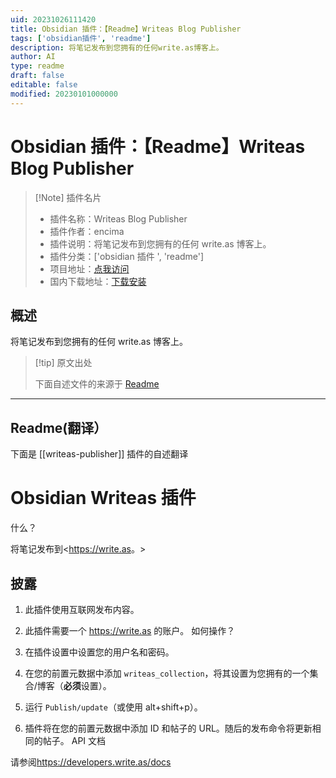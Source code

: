 ```yaml
---
uid: 20231026111420
title: Obsidian 插件：【Readme】Writeas Blog Publisher
tags: ['obsidian插件', 'readme']
description: 将笔记发布到您拥有的任何write.as博客上。
author: AI
type: readme
draft: false
editable: false
modified: 20230101000000
---
```


# Obsidian 插件：【Readme】Writeas Blog Publisher

> [!Note] 插件名片
> - 插件名称：Writeas Blog Publisher
> - 插件作者：encima
> - 插件说明：将笔记发布到您拥有的任何 write.as 博客上。
> - 插件分类：['obsidian 插件 ', 'readme']
> - 项目地址：[点我访问](https://github.com/encima/obsidian-writeas-plugin)
> - 国内下载地址：[下载安装](https://pkmer.cn/products/plugin/pluginMarket/?writeas-publisher)

## 概述

将笔记发布到您拥有的任何 write.as 博客上。

> [!tip] 原文出处
>
>下面自述文件的来源于 [Readme](https://ghproxy.net/https://raw.githubusercontent.com/encima/obsidian-writeas-plugin/main/README.md)

---

## Readme(翻译）

下面是 [[writeas-publisher]] 插件的自述翻译

# Obsidian Writeas 插件

什么？

将笔记发布到<<https://write.as>。>

## 披露

1. 此插件使用互联网发布内容。
2. 此插件需要一个 <https://write.as> 的账户。
如何操作？

3. 在插件设置中设置您的用户名和密码。
4. 在您的前置元数据中添加 `writeas_collection`，将其设置为您拥有的一个集合/博客（**必须**设置）。
5. 运行 `Publish/update`（或使用 alt+shift+p）。
6. 插件将在您的前置元数据中添加 ID 和帖子的 URL。随后的发布命令将更新相同的帖子。
API 文档

请参阅<https://developers.write.as/docs>
